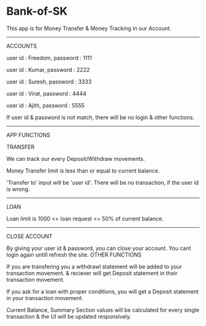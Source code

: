 # Bank-of-SK

This app is for Money Transfer & Money Tracking in our Account.

-------------------------------------------------------------
ACCOUNTS

user id : Freedom, password : 1111

user id : Kumar, password : 2222

user id : Suresh, password : 3333

user id : Virat, password : 4444

user id : Ajith, password : 5555

If user id & password is not match, there will be no login & other functions.

-------------------------------------------------------------
APP FUNCTIONS

TRANSFER

We can track our every Deposit/Withdraw movements.

Money Transfer limit is less than or equal to current balance.

'Transfer to' input will be 'user id'. There will be no transaction, if the user id is wrong.

-------------------------------------------------------------

LOAN

Loan limit is 1000 <= loan request <= 50% of current balance.

-------------------------------------------------------------

CLOSE ACCOUNT

By giving your user id & password, you can close your account. You cant login again untill refresh the site.
OTHER FUNCTIONS

If you are transfering you a withdrawl statement will be added to your transaction movement. & reciever will get Deposit statement in their transaction movement.

If you ask for a loan with proper conditions, you will get a Deposit statement in your transaction movement.

Current Balance, Summary Section values will be calculated for every single transaction & the UI will be updated responsively.

